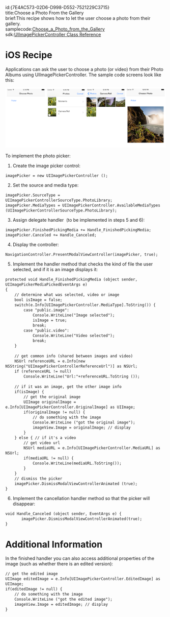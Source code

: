 id:{7E4AC573-02D6-D998-D552-7521229C3715}  
title:Choose a Photo From the Gallery  
brief:This recipe shows how to let the user choose a photo from their gallery.  
samplecode:[Choose_a_Photo_from_the_Gallery](https://github.com/xamarin/recipes/tree/master/ios/media/video_and_photos/choose_a_photo_from_the_gallery)  
sdk:[UIImagePickerController Class Reference](https://developer.apple.com/library/ios/#documentation/UIKit/Reference/UIImagePickerController_Class/UIImagePickerController/UIImagePickerController.html)  

# iOS Recipe

Applications can ask the user to choose a photo (or video) from their Photo
Albums using UIImagePickerController. The sample code screens look like
this:

 [ ![](Images/photo_screens.png)](Images/photo_screens_big.png)

To implement the photo picker:

<ol><li>Create the image picker control:</li></ol>


```
imagePicker = new UIImagePickerController ();
```

<ol start="2"><li>Set the source and media type:</li></ol>


```
imagePicker.SourceType = UIImagePickerControllerSourceType.PhotoLibrary;
imagePicker.MediaTypes = UIImagePickerController.AvailableMediaTypes (UIImagePickerControllerSourceType.PhotoLibrary);
```

<ol start="3"><li>Assign delegate handler&nbsp; (to be implemented in steps 5 and 6):</li></ol>

```
imagePicker.FinishedPickingMedia += Handle_FinishedPickingMedia;
imagePicker.Canceled += Handle_Canceled;
```

<ol start="4"><li>Display the controller:</li></ol>

```
NavigationController.PresentModalViewController(imagePicker, true);
```

<ol start="5"><li>Implement the handler method that checks the kind of file the user selected, and if it is an image displays it:</li></ol>

```
protected void Handle_FinishedPickingMedia (object sender, UIImagePickerMediaPickedEventArgs e)
{
    // determine what was selected, video or image
    bool isImage = false;
    switch(e.Info[UIImagePickerController.MediaType].ToString()) {
        case "public.image":
            Console.WriteLine("Image selected");
            isImage = true;
            break;
        case "public.video":
            Console.WriteLine("Video selected");
            break;
    }

    // get common info (shared between images and video)
    NSUrl referenceURL = e.Info[new NSString("UIImagePickerControllerReferenceUrl")] as NSUrl;
    if (referenceURL != null)
        Console.WriteLine("Url:"+referenceURL.ToString ());

    // if it was an image, get the other image info
    if(isImage) {
        // get the original image
        UIImage originalImage = e.Info[UIImagePickerController.OriginalImage] as UIImage;
        if(originalImage != null) {
            // do something with the image
            Console.WriteLine ("got the original image");
            imageView.Image = originalImage; // display
        }
    } else { // if it's a video
        // get video url
        NSUrl mediaURL = e.Info[UIImagePickerController.MediaURL] as NSUrl;
        if(mediaURL != null) {
            Console.WriteLine(mediaURL.ToString());
        }
    }
    // dismiss the picker
    imagePicker.DismissModalViewControllerAnimated (true);
}
```

<ol start="6"><li>Implement the cancellation handler method so that the picker will disappear:</li></ol>


```
void Handle_Canceled (object sender, EventArgs e) {
       imagePicker.DismissModalViewControllerAnimated(true);
}
```

# Additional Information

In the finished handler you can also access additional properties of the
image (such as whether there is an edited version):

```
// get the edited image
UIImage editedImage = e.Info[UIImagePickerController.EditedImage] as UIImage;
if(editedImage != null) {
    // do something with the image
    Console.WriteLine ("got the edited image");
    imageView.Image = editedImage; // display
}
```
